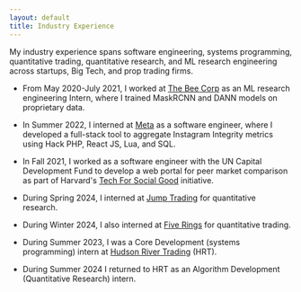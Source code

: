 ```yaml
---
layout: default
title: Industry Experience
---
```


My industry experience spans software engineering, systems programming, quantitative trading, quantitative research, and ML research engineering across startups, Big Tech, and prop trading firms.

* From May 2020-July 2021, I worked at [The Bee Corp](https://www.linkedin.com/company/the-bee-corp) as an ML research engineering Intern, where I trained MaskRCNN and DANN models on proprietary data.

* In Summer 2022, I interned at [Meta](https://www.meta.com/) as a software engineer, where I developed a full-stack tool to aggregate Instagram Integrity metrics using Hack PHP, React JS, Lua, and SQL.

* In Fall 2021, I worked as a software engineer with the UN Capital Development Fund to develop a web portal for peer market comparison as part of Harvard's [Tech For Social Good](https://socialgood.hcs.harvard.edu/) initiative.

* During Spring 2024, I interned at [Jump Trading](https://www.jumptrading.com/) for quantitative research.

* During Winter 2024, I also interned at [Five Rings](https://fiverings.com/) for quantitative trading.

* During Summer 2023, I was a Core Development (systems programming) intern at [Hudson River Trading](https://www.hudsonrivertrading.com/) (HRT).

* During Summer 2024 I returned to HRT as an Algorithm Development (Quantitative Research) intern.
